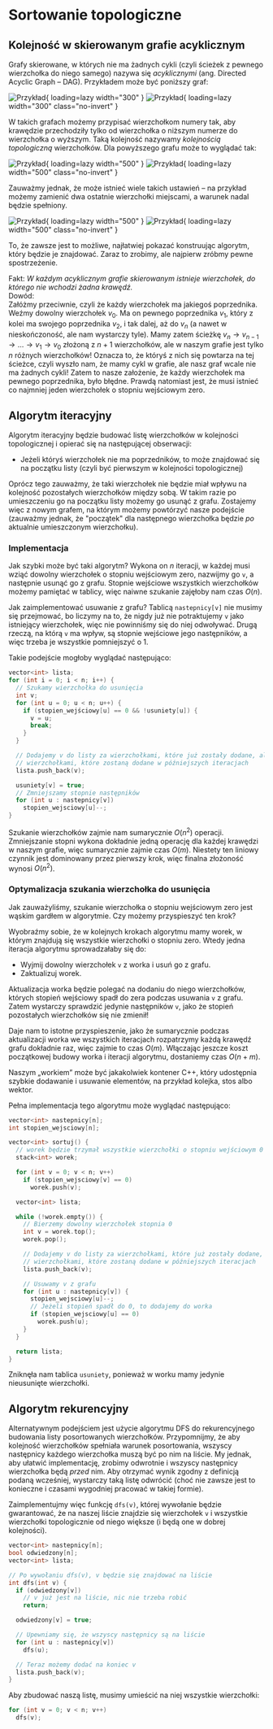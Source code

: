 # Sortowanie topologiczne

## Kolejność w skierowanym grafie acyklicznym

Grafy skierowane, w których nie ma żadnych cykli (czyli ścieżek z pewnego
wierzchołka do niego samego) nazywa się *acyklicznymi* (ang. Directed Acyclic
Graph – DAG). Przykładem może być poniższy graf:

![Przykład](../assets/dag1-light.png#only-light){ loading=lazy width="300" }
![Przykład](../assets/dag1-dark.png#only-dark){ loading=lazy width="300" class="no-invert" }

W takich grafach możemy przypisać wierzchołkom numery tak, aby krawędzie
przechodziły tylko od wierzchołka o niższym numerze do wierzchołka o
wyższym. Taką kolejność nazywamy *kolejnością topologiczną* wierzchołków. Dla
powyższego grafu może to wyglądać tak:

![Przykład](../assets/dag2-light.gif#only-light){ loading=lazy width="500" }
![Przykład](../assets/dag2-dark.gif#only-dark){ loading=lazy width="500" class="no-invert" }

Zauważmy jednak, że może istnieć wiele takich ustawień – na przykład możemy
zamienić dwa ostatnie wierzchołki miejscami, a warunek nadal będzie spełniony.

![Przykład](../assets/dag3-light.gif#only-light){ loading=lazy width="500" }
![Przykład](../assets/dag3-dark.gif#only-dark){ loading=lazy width="500" class="no-invert" }

To, że zawsze jest to możliwe, najłatwiej pokazać konstruując algorytm, który
będzie je znajdować. Zaraz to zrobimy, ale najpierw zróbmy pewne spostrzeżenie.

Fakt:
*W każdym acyklicznym grafie skierowanym istnieje wierzchołek, do którego nie
wchodzi żadna krawędź.*  
Dowód:  
Załóżmy przeciwnie, czyli że każdy wierzchołek ma jakiegoś poprzednika. Weźmy
dowolny wierzchołek $v_0$. Ma on pewnego poprzednika $v_1$, który z kolei ma
swojego poprzednika $v_2$, i tak dalej, aż do $v_n$ (a nawet w nieskończoność,
ale nam wystarczy tyle). Mamy zatem ścieżkę
$v_n \rightarrow v_{n-1} \rightarrow \ldots \rightarrow v_1 \rightarrow v_0$
złożoną z $n+1$ wierzchołków, ale w naszym grafie jest tylko $n$ różnych
wierzchołków! Oznacza to, że któryś z nich się powtarza na tej ścieżce, czyli
wyszło nam, że mamy cykl w grafie, ale nasz graf wcale nie ma żadnych
cykli! Zatem to nasze założenie, że każdy wierzchołek ma pewnego
poprzednika, było błędne. Prawdą natomiast jest, że musi istnieć co najmniej jeden
wierzchołek o stopniu wejściowym zero.

## Algorytm iteracyjny

Algorytm iteracyjny będzie budować listę wierzchołków w kolejności topologicznej
i opierać się na następującej obserwacji:

- Jeżeli któryś wierzchołek nie ma poprzedników, to może znajdować się na
początku listy (czyli być pierwszym w kolejności topologicznej)

Oprócz tego zauważmy, że taki wierzchołek nie będzie miał wpływu na kolejność
pozostałych wierzchołków między sobą. W takim razie po umieszczeniu go na
początku listy możemy go usunąć z grafu. Zostajemy więc z nowym grafem, na
którym możemy powtórzyć nasze podejście (zauważmy jednak, że "początek" dla
następnego wierzchołka będzie *po* aktualnie umieszczonym wierzchołku).

### Implementacja

Jak szybki może być taki algorytm? Wykona on $n$ iteracji, w każdej musi wziąć
dowolny wierzchołek o stopniu wejściowym zero, nazwijmy go `v`, a następnie
usunąć go z grafu. Stopnie wejściowe wszystkich wierzchołków możemy pamiętać w
tablicy, więc naiwne szukanie zajęłoby nam czas $O(n)$.

Jak zaimplementować usuwanie z grafu? Tablicą `nastepnicy[v]` nie musimy się
przejmować, bo liczymy na to, że nigdy już nie potraktujemy `v` jako istniejący
wierzchołek, więc nie powinniśmy się do niej odwoływać. Drugą rzeczą, na którą
`v` ma wpływ, są stopnie wejściowe jego następników, a więc trzeba je wszystkie
pomniejszyć o 1.

Takie podejście mogłoby wyglądać następująco:

```cpp
vector<int> lista;
for (int i = 0; i < n; i++) {
  // Szukamy wierzchołka do usunięcia
  int v;
  for (int u = 0; u < n; u++) {
    if (stopien_wejściowy[u] == 0 && !usuniety[u]) {
      v = u;
      break;
    }
  }

  // Dodajemy v do listy za wierzchołkami, które już zostały dodane, ale przed
  // wierzchołkami, które zostaną dodane w późniejszych iteracjach
  lista.push_back(v);

  usuniety[v] = true;
  // Zmniejszamy stopnie następników
  for (int u : nastepnicy[v])
    stopien_wejsciowy[u]--;
}
```

Szukanie wierzchołków zajmie nam sumarycznie $O(n^2)$ operacji. Zmniejszanie
stopni wykona dokładnie jedną operację dla każdej krawędzi w naszym grafie, więc
sumarycznie zajmie czas $O(m)$. Niestety ten liniowy czynnik jest dominowany
przez pierwszy krok, więc finalna złożoność wynosi $O(n^2)$.

### Optymalizacja szukania wierzchołka do usunięcia

Jak zauważyliśmy, szukanie wierzchołka o stopniu wejściowym zero jest wąskim
gardłem w algorytmie. Czy możemy przyspieszyć ten krok?

Wyobraźmy sobie, że w kolejnych krokach algorytmu mamy worek, w którym znajdują
się wszystkie wierzchołki o stopniu zero. Wtedy jedna iteracja algorytmu
sprowadzałaby się do:

- Wyjmij dowolny wierzchołek `v` z worka i usuń go z grafu.
- Zaktualizuj worek.

Aktualizacja worka będzie polegać na dodaniu do niego wierzchołków, których
stopień wejściowy spadł do zera podczas usuwania `v` z grafu. Zatem wystarczy
sprawdzić jedynie następników `v`, jako że stopień pozostałych wierzchołków się
nie zmienił!

Daje nam to istotne przyspieszenie, jako że sumarycznie podczas aktualizacji
worka we wszystkich iteracjach rozpatrzymy każdą krawędź grafu dokładnie raz,
więc zajmie to czas $O(m)$. Włączając jeszcze koszt początkowej budowy worka i
iteracji algorytmu, dostaniemy czas $O(n+m)$.

Naszym „workiem” może być jakakolwiek kontener C++, który udostępnia szybkie
dodawanie i usuwanie elementów, na przykład kolejka, stos albo wektor.

Pełna implementacja tego algorytmu może wyglądać następująco:

```cpp
vector<int> nastepnicy[n];
int stopien_wejsciowy[n];

vector<int> sortuj() {
  // worek będzie trzymał wszystkie wierzchołki o stopniu wejściowym 0
  stack<int> worek;

  for (int v = 0; v < n; v++)
    if (stopien_wejsciowy[v] == 0)
      worek.push(v);

  vector<int> lista;

  while (!worek.empty()) {
    // Bierzemy dowolny wierzchołek stopnia 0
    int v = worek.top();
    worek.pop();

    // Dodajemy v do listy za wierzchołkami, które już zostały dodane, ale przed
    // wierzchołkami, które zostaną dodane w późniejszych iteracjach
    lista.push_back(v);

    // Usuwamy v z grafu
    for (int u : nastepnicy[v]) {
      stopien_wejsciowy[u]--;
      // Jeżeli stopień spadł do 0, to dodajemy do worka
      if (stopien_wejsciowy[u] == 0)
        worek.push(u);
    }
  }

  return lista;
}
```

Zniknęła nam tablica `usuniety`, ponieważ w worku mamy jedynie nieusunięte
wierzchołki.

## Algorytm rekurencyjny

Alternatywnym podejściem jest użycie algorytmu DFS do rekurencyjnego budowania
listy posortowanych wierzchołków. Przypomnijmy,
że aby kolejność wierzchołków spełniała warunek posortowania, wszyscy następnicy
każdego wierzchołka muszą być po nim na liście. My jednak, aby ułatwić
implementację, zrobimy odwrotnie i wszyscy następnicy wierzchołka będą *przed*
nim. Aby otrzymać wynik zgodny z definicją podaną wcześniej, wystarczy taką
listę odwrócić (choć nie zawsze jest to konieczne i czasami wygodniej pracować w
takiej formie).

Zaimplementujmy więc funkcję `dfs(v)`, której wywołanie będzie gwarantować, że
na naszej liście znajdzie się wierzchołek `v` i wszystkie wierzchołki
topologicznie od niego większe (i będą one w dobrej kolejności).

```cpp
vector<int> nastepnicy[n];
bool odwiedzony[n];
vector<int> lista;

// Po wywołaniu dfs(v), v będzie się znajdować na liście
int dfs(int v) {
  if (odwiedzony[v])
    // v już jest na liście, nic nie trzeba robić
    return;

  odwiedzony[v] = true;

  // Upewniamy się, że wszyscy następnicy są na liście
  for (int u : nastepnicy[v])
    dfs(u);

  // Teraz możemy dodać na koniec v
  lista.push_back(v);
}
```

Aby zbudować naszą listę, musimy umieścić na niej wszystkie wierzchołki:

```cpp
for (int v = 0; v < n; v++)
  dfs(v);
```

